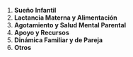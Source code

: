 1.  **Sueño Infantil**
2.  **Lactancia Materna y Alimentación**
3.  **Agotamiento y Salud Mental Parental**
4.  **Apoyo y Recursos**
5.  **Dinámica Familiar y de Pareja**
6.  **Otros**